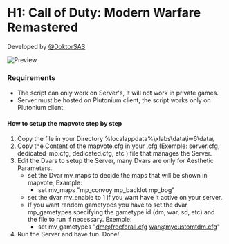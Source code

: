 # H1: Call of Duty: Modern Warfare Remastered 
Developed by [@DoktorSAS](https://twitter.com/DoktorSAS)

![Preview](https://pbs.twimg.com/media/Fn9U5ubXgAEpzCg?format=jpg&name=large)

### Requirements

- The script can only work on Server's, It will not work in private games.
- Server must be hosted on Plutonium client, the script works only on Plutonium client.

#### How to setup the mapvote step by step 

 1) Copy the file in your Directory %localappdata%\xlabs\data\iw6\data\
 3) Copy the Content of the mapvote.cfg in your .cfg (Exemple: server.cfg, dedicated_mp.cfg, dedicated.cfg, etc ) file that manages the Server.
 4) Edit the Dvars to setup the Server, many Dvars are only for Aesthetic Parameters.
    - set the Dvar mv_maps to decide the maps that will be shown in mapvote, Example:
        - set mv_maps "mp_convoy mp_backlot mp_bog"
    - set the dvar mv_enable to 1 if you want have it active on your server.
    - If you want random gametypes you have to set the dvar mp_gametypes specifying the gametype id (dm, war, sd, etc) and the file to run if necessary. Exemple:
        - set mv_gametypes "dm@freeforall.cfg war@mycustomtdm.cfg"
 5) Run the Server and have fun. Done!
